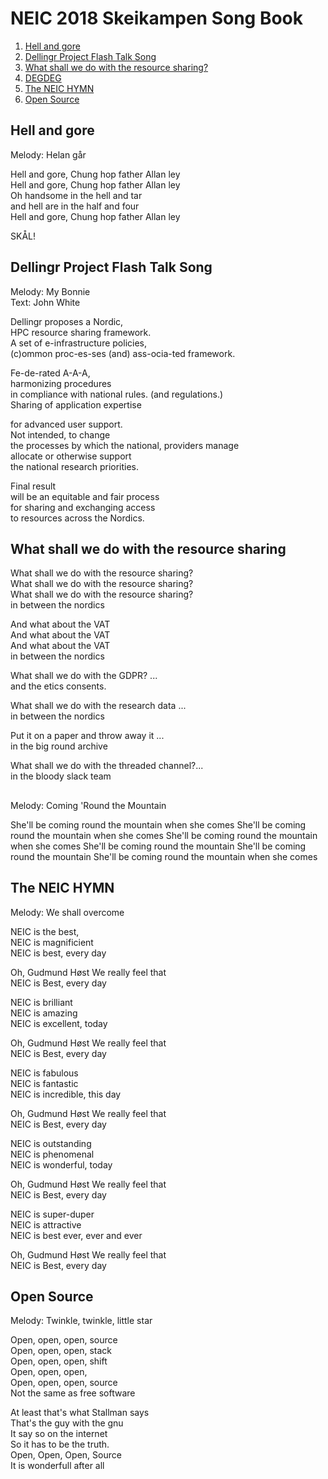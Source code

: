 # NEIC 2018 Skeikampen Song Book 
1. [Hell and gore](#hell)
2. [Dellingr Project Flash Talk Song](#dellingr)
3. [What shall we do with the resource sharing?](#resoruce)
4. [DEGDEG](#mountain)
5. [The NEIC HYMN](#neic)
6. [Open Source](#open)

## Hell and gore <a name="hell"></a>
Melody: Helan går

Hell and gore, Chung hop father Allan ley<br/>
Hell and gore, Chung hop father Allan ley<br />
Oh handsome in the hell and tar<br />
and hell are in the half and four<br />
Hell and gore, Chung hop father Allan ley<br />

SKÅL!

## Dellingr Project Flash Talk Song <a name="dellingr"></a>
Melody: My Bonnie<br/>
Text: John White<br/>

Dellingr proposes a Nordic, <br/>
HPC resource sharing framework. <br/>
A set of e-infrastructure policies, <br/>
(c)ommon proc-es-ses (and) ass-ocia-ted framework.<br/>

Fe-de-rated A-A-A,<br/>
harmonizing procedures <br/>
in compliance with national rules. (and regulations.)<br/>
Sharing of application expertise<br/>

for advanced user support.<br/>
Not intended, to change <br/>
the processes by which the national, providers manage<br/>
allocate or otherwise support<br/>
the national research priorities.<br/>

Final result<br/>
will be an equitable and fair process<br/>
for sharing and exchanging access<br/>
to resources across the Nordics.


## What shall we do with the resource sharing<a name="resource"></a>

What shall we do with the resource sharing? <br/>
What shall we do with the resource sharing? <br/>
What shall we do with the resource sharing? <br/>
in between the nordics<br/>

And what about the VAT<br/>
And what about the VAT<br/>
And what about the VAT<br/>
in between the nordics<br/>

What shall we do with the GDPR? ... <br/>
and the etics consents.<br/>

What shall we do with the research data ... <br/>
in between the nordics<br/>

Put it on a paper and throw away it ... <br/>
in the big round archive <br/>

What shall we do with the threaded channel?...<br/> 
in the bloody slack team 

## <a name="mountain"></a>
Melody: Coming 'Round the Mountain

She'll be coming round the mountain when she comes
She'll be coming round the mountain when she comes
She'll be coming round the mountain when she comes
She'll be coming round the mountain
She'll be coming round the mountain
She'll be coming round the mountain when she comes


## The NEIC HYMN <a name="neic"></a>
Melody: We shall overcome

NEIC is the best,<br/> 
NEIC is magnificient <br/> 
NEIC is best, every day<br/> 

Oh, Gudmund Høst 
We really feel that<br/> 
NEIC is Best, every day <br/> 

NEIC is brilliant<br/> 
NEIC is amazing<br/> 
NEIC is excellent, today<br/> 

Oh, Gudmund Høst 
We really feel that<br/> 
NEIC is Best, every day<br/>

NEIC is fabulous<br/> 
NEIC is fantastic<br/> 
NEIC is incredible, this day<br/> 

Oh, Gudmund Høst 
We really feel that<br/> 
NEIC is Best, every day<br/>

NEIC is outstanding<br/> 
NEIC is phenomenal<br/> 
NEIC is wonderful, today<br/> 

Oh, Gudmund Høst 
We really feel that<br/> 
NEIC is Best, every day<br/>

NEIC is super-duper<br/> 
NEIC is attractive<br/> 
NEIC is best ever, ever and ever <br/> 

Oh, Gudmund Høst 
We really feel that<br/> 
NEIC is Best, every day<br/>

## Open Source<a name="open"></a>
Melody: Twinkle, twinkle, little star

Open, open, open, source<br/> 
Open, open, open, stack <br/> 
Open, open, open, shift<br/> 
Open, open, open,      <br/> 
Open, open, open, source<br/> 
Not the same as free software <br/> 

At least that's what Stallman says <br/>
That's the guy with the gnu<br/>
It say so on the internet<br/>
So it has to be the truth. <br/>
Open, Open, Open, Source<br/>
It is wonderfull after all <br/>

